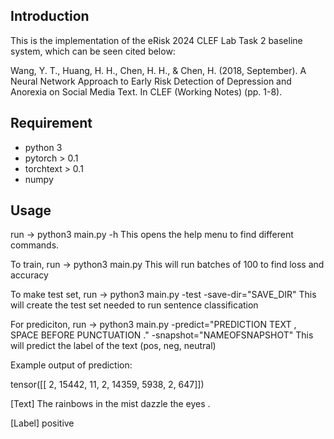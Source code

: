 ## Introduction
This is the implementation of the eRisk 2024 CLEF Lab Task 2 baseline system, which can be seen cited below:

Wang, Y. T., Huang, H. H., Chen, H. H., & Chen, H. (2018, September). A Neural
Network Approach to Early Risk Detection of Depression and Anorexia on Social
Media Text. In CLEF (Working Notes) (pp. 1-8).

## Requirement

- python 3
- pytorch > 0.1
- torchtext > 0.1
- numpy

## Usage

run -> python3 main.py -h
This opens the help menu to find different commands.

To train, run -> python3 main.py
This will run batches of 100 to find loss and accuracy

To make test set, run -> python3 main.py -test -save-dir="SAVE_DIR"
This will create the test set needed to run sentence classification

For prediciton, run -> python3 main.py -predict="PREDICTION TEXT , SPACE BEFORE PUNCTUATION ." -snapshot="NAMEOFSNAPSHOT"
This will predict the label of the text (pos, neg, neutral)

Example output of prediction:

tensor([[    2, 15442,    11,     2, 14359,  5938,     2,   647]])

[Text]  The rainbows in the mist dazzle the eyes .


[Label] positive

